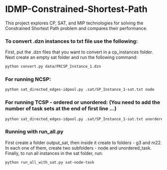 # IDMP-Constrained-Shortest-Path
 This project explores CP, SAT, and MIP technologies for solving the Constrained Shortest Path problem and compares their performance.

### To convert .dzn instances to txt file use the following:
First, put the .dzn files that you want to convert in a cp_instances folder.
Next create an empty sat folder and run the following command:

```bash
python convert.py data/FRCSP_Instance_1.dzn
```

### For running NCSP:

```bash
python sat_directed_edges-idpool.py .sat/SP_Instance_1-sat.txt node
```

### For running TCSP - ordered or unordered: (You need to add the number of task sets at the end of first line ...)
```bash
python sat_directed_edges-idpool.py .sat/SP_Instance_1-sat.txt unordered_task
```

### Running with run_all.py
First create a folder output_sat, then inside it create to folders - g3 and m22. 
In each one of them, create two subfolders - node and unordered_task. 
Finally, to run all instances in the sat folder, run:
```bash
python run_all_with_sat.py sat-node-task
```